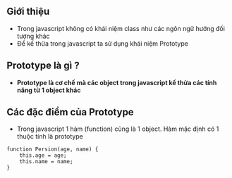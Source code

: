 ## Giới thiệu

- Trong javascript không có khái niệm class như các ngôn ngữ hướng đối tượng khác
- Để kế thừa trong javascript ta sử dụng khái niệm Prototype

## Prototype là gì ?

- <b>Prototype là cơ chế mà các object trong javascript kế thừa các tính năng từ 1 object khác</b>


## Các đặc điểm của Prototype

- Trong javascript 1 hàm (function) cũng là 1 object. Hàm mặc định có 1 thuộc tính là prototype

```
function Persion(age, name) {
    this.age = age;
    this.name = name;
}
``` 